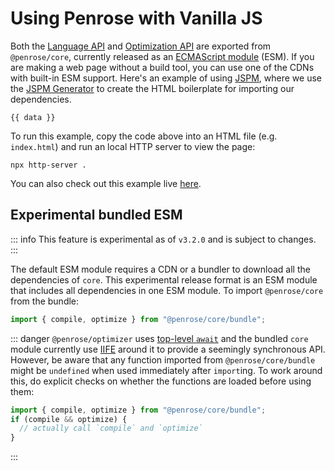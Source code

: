 <script setup lang="ts">
  import {data } from "./vanilla-demo.data.js"
</script>

# Using Penrose with Vanilla JS

Both the [Language API](./api) and [Optimization API](./optimization-api) are exported from `@penrose/core`, currently released as an [ECMAScript module] (ESM). If you are making a web page without a build tool, you can use one of the CDNs with built-in ESM support. Here's an example of using [JSPM], where we use the [JSPM Generator] to create the HTML boilerplate for importing our dependencies.

```html-vue
{{ data }}
```

To run this example, copy the code above into an HTML file (e.g. `index.html`) and run an local HTTP server to view the page:

```shell
npx http-server .
```

You can also check out this example live [here](pathname:///vanilla-js-demo.html).

## Experimental bundled ESM

::: info
This feature is experimental as of `v3.2.0` and is subject to changes.
:::

The default ESM module requires a CDN or a bundler to download all the dependencies of `core`. This experimental release format is an ESM module that includes all dependencies in one ESM module. To import `@penrose/core` from the bundle:

```ts
import { compile, optimize } from "@penrose/core/bundle";
```

::: danger
`@penrose/optimizer` uses [top-level `await`] and the bundled `core` module currently use [IIFE] around it to provide a seemingly synchronous API. However, be aware that any function imported from `@penrose/core/bundle` might be `undefined` when used immediately after `import`ing. To work around this, do explicit checks on whether the functions are loaded before using them:

```ts
import { compile, optimize } from "@penrose/core/bundle";
if (compile && optimize) {
  // actually call `compile` and `optimize`
}
```

:::

<!--@include: pathname:///vanilla-js-demo.html-->

[top-level `await`]: https://developer.mozilla.org/en-US/docs/Web/JavaScript/Reference/Operators/await#top_level_await
[ECMAScript module]: https://developer.mozilla.org/en-US/docs/Web/JavaScript/Guide/Modules
[JSPM]: https://jspm.org/
[JSPM Generator]: https://generator.jspm.io/
[IIFE]: https://developer.mozilla.org/en-US/docs/Glossary/IIFE
